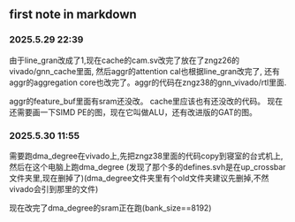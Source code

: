 ## first note in markdown
### 2025.5.29 22:39
由于line_gran改成了1,现在cache的cam.sv改完了放在了zngz26的vivado/gnn_cache里面, 然后aggr的attention cal也根据line_gran改完了, 还有aggr的aggregation core也改完了。aggr的代码在zngz38的gnn_vivado/rtl里面.

aggr的feature_buf里面有sram还没改。
cache里应该也有还没改的代码。
现在还需要画一下SIMD PE的图，现在它叫做ALU，还有改进版的GAT的图。

### 2025.5.30 11:55
需要跑dma_degree在vivado上,先把zngz38里面的代码copy到寝室的台式机上,然后在这个电脑上跑dma_degree (发现了那个多的defines.svh是在up_crossbar文件夹里,现在删掉了)(dma_degree文件夹里有个old文件夹建议先删掉,不然vivado会引到那里的文件)

现在改完了dma_degree的sram正在跑(bank_size==8192)
